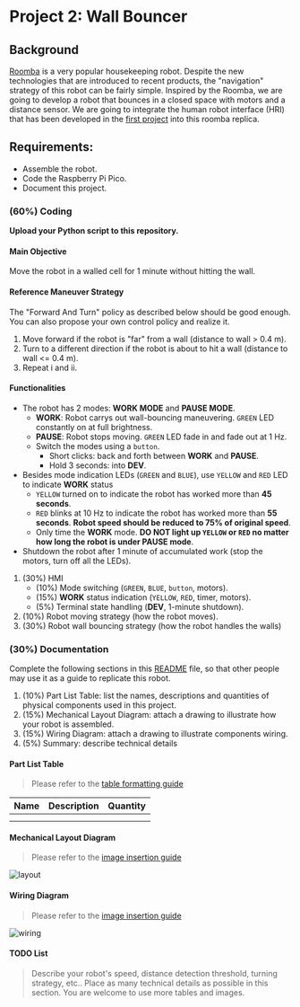 # Project 2: Wall Bouncer

## Background
[Roomba](https://www.irobot.com/en_US/roomba.html) is a very popular housekeeping robot. Despite the new technologies that are introduced to recent products, the "navigation" strategy of this robot can be fairly simple. Inspired by the Roomba, we are going to develop a robot that bounces in a closed space with motors and a distance sensor. We are going to integrate the human robot interface (HRI) that has been developed in the [first project](https://classroom.github.com/a/Ov8Qve2i) into this roomba replica. 

## Requirements:
- Assemble the robot.
- Code the Raspberry Pi Pico.
- Document this project.

### (60%) Coding
**Upload your Python script to this repository.** 

#### Main Objective
Move the robot in a walled cell for 1 minute without hitting the wall.

#### Reference Maneuver Strategy
The "Forward And Turn" policy as described below should be good enough. You can also propose your own control policy and realize it. 
  1. Move forward if the robot is "far" from a wall (distance to wall > 0.4 m).
  2. Turn to a different direction if the robot is about to hit a wall (distance to wall <= 0.4 m).
  3. Repeat i and ii.
     
#### Functionalities 
- The robot has 2 modes: **WORK MODE** and **PAUSE MODE**.
  - **WORK**: Robot carrys out wall-bouncing maneuvering. `GREEN` LED constantly on at full brightness.
  - **PAUSE**: Robot stops moving. `GREEN` LED fade in and fade out at 1 Hz.
  - Switch the modes using a `button`.
    - Short clicks: back and forth between **WORK** and **PAUSE**.
    - Hold 3 seconds: into **DEV**.
- Besides mode indication LEDs (`GREEN` and `BLUE`), use `YELLOW` and `RED` LED to indicate **WORK** status
  - `YELLOW` turned on to indicate the robot has worked more than **45 seconds**.
  - `RED` blinks at 10 Hz to indicate the robot has worked more than **55 seconds**. **Robot speed should be reduced to 75% of original speed**.
  - Only time the **WORK** mode. **DO NOT light up `YELLOW` or `RED` no matter how long the robot is under PAUSE mode**.
- Shutdown the robot after 1 minute of accumulated work (stop the motors, turn off all the LEDs).
1. (30%) HMI
   - (10%) Mode switching (`GREEN`, `BLUE`, `button`, motors).
   - (15%) **WORK** status indication (`YELLOW`, `RED`, timer, motors).
   - (5%) Terminal state handling (**DEV**, 1-minute shutdown).
2. (10%) Robot moving strategy (how the robot moves). 
3. (30%) Robot wall bouncing strategy (how the robot handles the walls)

### (30%) Documentation
Complete the following sections in this [README](/README.md) file, so that other people may use it as a guide to replicate this robot.

1. (10%) Part List Table: list the names, descriptions and quantities of physical components used in this project.
2. (15%) Mechanical Layout Diagram: attach a drawing to illustrate how your robot is assembled.
3. (15%) Wiring Diagram: attach a drawing to illustrate components wiring.
4. (5%) Summary: describe technical details

#### Part List Table
> Please refer to the [table formatting guide](https://docs.github.com/en/get-started/writing-on-github/working-with-advanced-formatting/organizing-information-with-tables)

| Name | Description | Quantity |
| :--- | :---        |  :---:   |
|      |             |          |
|      |             |          |

#### Mechanical Layout Diagram
> Please refer to the [image insertion guide](https://docs.github.com/en/get-started/writing-on-github/getting-started-with-writing-and-formatting-on-github/basic-writing-and-formatting-syntax#images)

![layout](link)

#### Wiring Diagram
> Please refer to the [image insertion guide](https://docs.github.com/en/get-started/writing-on-github/getting-started-with-writing-and-formatting-on-github/basic-writing-and-formatting-syntax#images)

![wiring](link)

#### TODO List
> Describe your robot's speed, distance detection threshold, turning strategy, etc.. Place as many technical details as possible in this section. You are welcome to use more tables and images.
